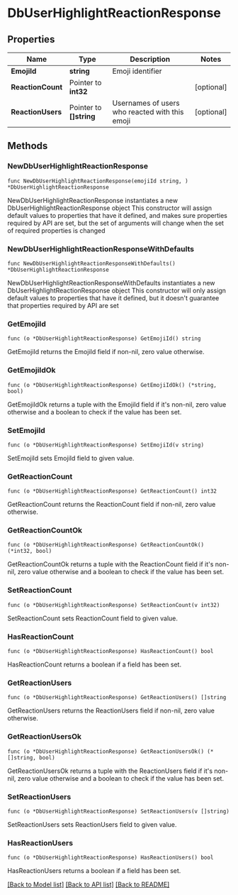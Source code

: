 # DbUserHighlightReactionResponse

## Properties

Name | Type | Description | Notes
------------ | ------------- | ------------- | -------------
**EmojiId** | **string** | Emoji identifier | 
**ReactionCount** | Pointer to **int32** |  | [optional] 
**ReactionUsers** | Pointer to **[]string** | Usernames of users who reacted with this emoji | [optional] 

## Methods

### NewDbUserHighlightReactionResponse

`func NewDbUserHighlightReactionResponse(emojiId string, ) *DbUserHighlightReactionResponse`

NewDbUserHighlightReactionResponse instantiates a new DbUserHighlightReactionResponse object
This constructor will assign default values to properties that have it defined,
and makes sure properties required by API are set, but the set of arguments
will change when the set of required properties is changed

### NewDbUserHighlightReactionResponseWithDefaults

`func NewDbUserHighlightReactionResponseWithDefaults() *DbUserHighlightReactionResponse`

NewDbUserHighlightReactionResponseWithDefaults instantiates a new DbUserHighlightReactionResponse object
This constructor will only assign default values to properties that have it defined,
but it doesn't guarantee that properties required by API are set

### GetEmojiId

`func (o *DbUserHighlightReactionResponse) GetEmojiId() string`

GetEmojiId returns the EmojiId field if non-nil, zero value otherwise.

### GetEmojiIdOk

`func (o *DbUserHighlightReactionResponse) GetEmojiIdOk() (*string, bool)`

GetEmojiIdOk returns a tuple with the EmojiId field if it's non-nil, zero value otherwise
and a boolean to check if the value has been set.

### SetEmojiId

`func (o *DbUserHighlightReactionResponse) SetEmojiId(v string)`

SetEmojiId sets EmojiId field to given value.


### GetReactionCount

`func (o *DbUserHighlightReactionResponse) GetReactionCount() int32`

GetReactionCount returns the ReactionCount field if non-nil, zero value otherwise.

### GetReactionCountOk

`func (o *DbUserHighlightReactionResponse) GetReactionCountOk() (*int32, bool)`

GetReactionCountOk returns a tuple with the ReactionCount field if it's non-nil, zero value otherwise
and a boolean to check if the value has been set.

### SetReactionCount

`func (o *DbUserHighlightReactionResponse) SetReactionCount(v int32)`

SetReactionCount sets ReactionCount field to given value.

### HasReactionCount

`func (o *DbUserHighlightReactionResponse) HasReactionCount() bool`

HasReactionCount returns a boolean if a field has been set.

### GetReactionUsers

`func (o *DbUserHighlightReactionResponse) GetReactionUsers() []string`

GetReactionUsers returns the ReactionUsers field if non-nil, zero value otherwise.

### GetReactionUsersOk

`func (o *DbUserHighlightReactionResponse) GetReactionUsersOk() (*[]string, bool)`

GetReactionUsersOk returns a tuple with the ReactionUsers field if it's non-nil, zero value otherwise
and a boolean to check if the value has been set.

### SetReactionUsers

`func (o *DbUserHighlightReactionResponse) SetReactionUsers(v []string)`

SetReactionUsers sets ReactionUsers field to given value.

### HasReactionUsers

`func (o *DbUserHighlightReactionResponse) HasReactionUsers() bool`

HasReactionUsers returns a boolean if a field has been set.


[[Back to Model list]](../README.md#documentation-for-models) [[Back to API list]](../README.md#documentation-for-api-endpoints) [[Back to README]](../README.md)


